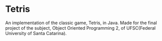 # Tetris
An implementation of the classic game, Tetris, in Java. Made for the final project of the subject, Object Oriented Programming 2, of UFSC(Federal University of Santa Catarina).
